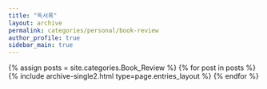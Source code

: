 ```yaml
---
title: "독서록"
layout: archive
permalink: categories/personal/book-review
author_profile: true
sidebar_main: true
---
```


{% assign posts = site.categories.Book_Review %}
{% for post in posts %} {% include archive-single2.html type=page.entries_layout %} {% endfor %}